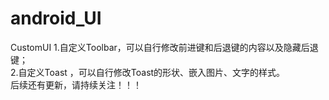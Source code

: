 # android_UI
CustomUI
1.自定义Toolbar，可以自行修改前进键和后退键的内容以及隐藏后退键；</br>
2.自定义Toast ，可以自行修改Toast的形状、嵌入图片、文字的样式。</br>
后续还有更新，请持续关注！！！
